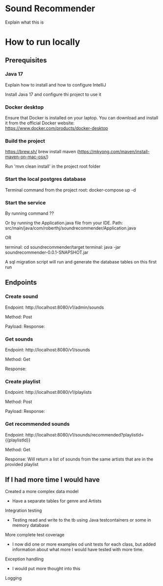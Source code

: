 # Sound Recommender

Explain what this is

# How to run locally

## Prerequisites

### Java 17
Explain how to install and how to configure IntelliJ

Install Java 17 and configure thi project to use it

### Docker desktop
Ensure that Docker is installed on your laptop. 
You can download and install it from the official Docker website: https://www.docker.com/products/docker-desktop

### Build the project
https://brew.sh/
brew install maven (https://mkyong.com/maven/install-maven-on-mac-osx/)

Run 'mvn clean install' in the project root folder

### Start the local postgres database

Terminal command from the project root: docker-compose up -d

### Start the service

By running command ??

Or by running the Application.java file from your IDE.
Path: src/main/java/com/roberthj/soundrecommender/Application.java

OR

terminal: cd soundrecommender/target
terminal: java -jar soundrecommender-0.0.1-SNAPSHOT.jar

A sql migration script will run and generate the database tables on this first run


## Endpoints

### Create sound
Endpoint: http://localhost:8080/v1/admin/sounds

Method: Post

Payload:
Response:

### Get sounds
Endpoint: http://localhost:8080/v1/sounds

Method: Get

Response:

### Create playlist
Endpoint: http://localhost:8080/v1/playlists

Method: Post

Payload:
Response:

### Get recommended sounds
Endpoint: http://localhost:8080/v1/sounds/recommended?playlistId={{playlistId}}

Method: Get

Response: Will return a list of sounds from the same artists that are in the provided playlist


## If I had more time I would have

Created a more complex data model
 - Have a separate tables for genre and Artists

Integration testing
 - Testing read and write to the tb using Java testcontainers or some in memory database

More complete test coverage
 - I now did one or more examples od unit tests for each class, but added information about what more I would have tested with more time.

Exception handling
  - I would put more thought into this

Logging